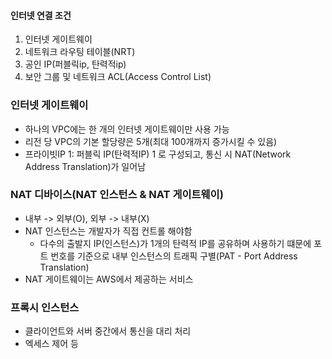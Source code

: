 #### 인터넷 연결 조건
1. 인터넷 게이트웨이
2. 네트워크 라우팅 테이블(NRT)
3. 공인 IP(퍼블릭ip, 탄력적ip)
4. 보안 그룹 및 네트워크 ACL(Access Control List)

### 인터넷 게이트웨이
- 하나의 VPC에는 한 개의 인터넷 게이트웨이만 사용 가능
- 리전 당 VPC의 기본 할당량은 5개(최대 100개까지 증가시킬 수 있음)
- 프라이빗IP 1: 퍼블릭 IP(탄력적IP) 1 로 구성되고, 통신 시 NAT(Network Address Translation)가 일어남

### NAT 디바이스(NAT 인스턴스 & NAT 게이트웨이)
- 내부 -> 외부(O), 외부 -> 내부(X)
- NAT 인스턴스는 개발자가 직접 컨트롤 해야함
	- 다수의 출발지 IP(인스턴스)가 1개의 탄력적 IP를 공유하며 사용하기 떄문에 포트 번호를 기준으로 내부 인스턴스의 트래픽 구별(PAT - Port Address Translation)
- NAT 게이트웨이는 AWS에서 제공하는 서비스


### 프록시 인스턴스
- 클라이언트와 서버 중간에서 통신을 대리 처리
- 엑세스 제어 등 